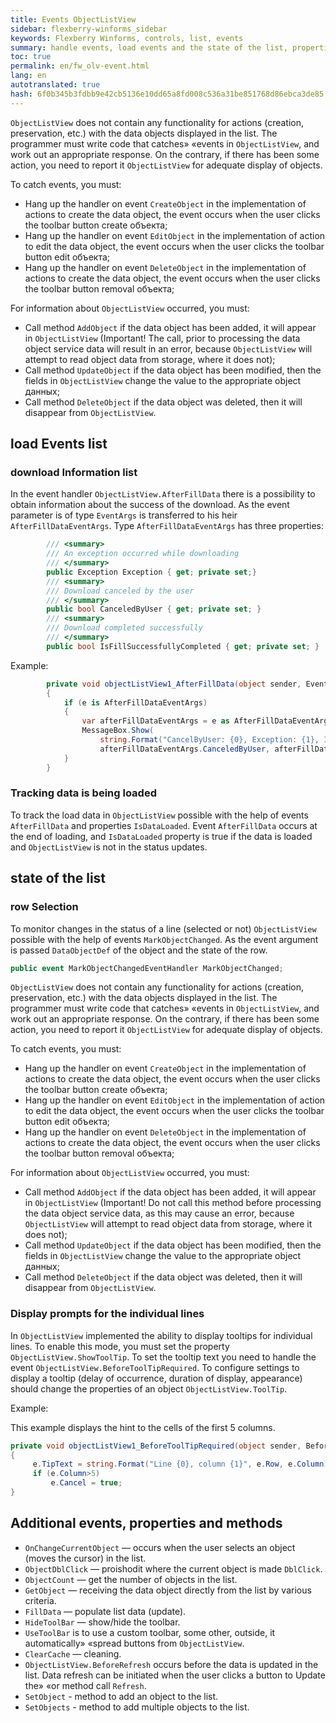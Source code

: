 ```yaml
--- 
title: Events ОbjectListView 
sidebar: flexberry-winforms_sidebar 
keywords: Flexberry Winforms, controls, list, events 
summary: handle events, load events and the state of the list, properties, methods, 
toc: true 
permalink: en/fw_olv-event.html 
lang: en 
autotranslated: true 
hash: 6f0b345b3fdbb9e42cb5136e10dd65a8fd008c536a31be851768d86ebca3de85 
--- 
```


`ObjectListView` does not contain any functionality for actions (creation, preservation, etc.) with the data objects displayed in the list. The programmer must write code that catches» «events in `ObjectListView`, and work out an appropriate response. On the contrary, if there has been some action, you need to report it `ObjectListView` for adequate display of objects. 

To catch events, you must: 
* Hang up the handler on event `CreateObject` in the implementation of actions to create the data object, the event occurs when the user clicks the toolbar button create объекта; 
* Hang up the handler on event `EditObject` in the implementation of action to edit the data object, the event occurs when the user clicks the toolbar button edit объекта; 
* Hang up the handler on event `DeleteObject` in the implementation of actions to create the data object, the event occurs when the user clicks the toolbar button removal объекта; 

For information about `ObjectListView` occurred, you must: 

* Call method `AddObject` if the data object has been added, it will appear in `ObjectListView` (Important! The call, prior to processing the data object service data will result in an error, because `ObjectListView` will attempt to read object data from storage, where it does not); 
* Call method `UpdateObject` if the data object has been modified, then the fields in `ObjectListView` change the value to the appropriate object данных; 
* Call method `DeleteObject` if the data object was deleted, then it will disappear from `ObjectListView`. 

## load Events list 

### download Information list 

In the event handler `ОbjectListView.AfterFillData` there is a possibility to obtain information about the success of the download. As the event parameter is of type `EventArgs` is transferred to his heir `AfterFillDataEventArgs`. 
Type `AfterFillDataEventArgs` has three properties: 

```csharp
        /// <summary> 
        /// An exception occurred while downloading 
        /// </summary> 
        public Exception Exception { get; private set;}
        /// <summary> 
        /// Download canceled by the user 
        /// </summary> 
        public bool CanceledByUser { get; private set; }
        /// <summary> 
        /// Download completed successfully 
        /// </summary> 
        public bool IsFillSuccessfullyCompleted { get; private set; }
``` 

Example: 

```csharp
        private void objectListView1_AfterFillData(object sender, EventArgs e)
        {
            if (e is AfterFillDataEventArgs)
            {
                var afterFillDataEventArgs = e as AfterFillDataEventArgs;
                MessageBox.Show(
                    string.Format("CancelByUser: {0}, Exception: {1}, IsFillSuccessfullyCompleted: {2} ",
                    afterFillDataEventArgs.CanceledByUser, afterFillDataEventArgs.Exception, afterFillDataEventArgs.IsFillSuccessfullyCompleted));
            }
        }
``` 

### Tracking data is being loaded 

To track the load data in `ObjectListView` possible with the help of events `AfterFillData` and properties `IsDataLoaded`. Event `AfterFillData` occurs at the end of loading, and `IsDataLoaded` property is true if the data is loaded and `ObjectListView` is not in the status updates. 

## state of the list 

### row Selection 

To monitor changes in the status of a line (selected or not) `ObjectListView` possible with the help of events `MarkObjectChanged`. As the event argument is passed `DataObjectDef` of the object and the state of the row. 

```csharp
public event MarkObjectChangedEventHandler MarkObjectChanged;
``` 

`ObjectListView` does not contain any functionality for actions (creation, preservation, etc.) with the data objects displayed in the list. The programmer must write code that catches» «events in `ObjectListView`, and work out an appropriate response. On the contrary, if there has been some action, you need to report it `ObjectListView` for adequate display of objects. 

To catch events, you must: 
* Hang up the handler on event `CreateObject` in the implementation of actions to create the data object, the event occurs when the user clicks the toolbar button create объекта; 
* Hang up the handler on event `EditObject` in the implementation of action to edit the data object, the event occurs when the user clicks the toolbar button edit объекта; 
* Hang up the handler on event `DeleteObject` in the implementation of actions to create the data object, the event occurs when the user clicks the toolbar button removal объекта; 

For information about `ObjectListView` occurred, you must: 

* Call method `AddObject` if the data object has been added, it will appear in `ObjectListView` (Important! Do not call this method before processing the data object service data, as this may cause an error, because `ObjectListView` will attempt to read object data from storage, where it does not); 
* Call method `UpdateObject` if the data object has been modified, then the fields in `ObjectListView` change the value to the appropriate object данных; 
* Call method `DeleteObject` if the data object was deleted, then it will disappear from `ObjectListView`. 

### Display prompts for the individual lines 

In `ObjectListView` implemented the ability to display tooltips for individual lines. 
To enable this mode, you must set the property `ObjectListView.ShowToolTip`. 
To set the tooltip text you need to handle the event `ObjectListView.BeforeToolTipRequired`. To configure settings to display a tooltip (delay of occurrence, duration of display, appearance) should change the properties of an object `ObjectListView.ToolTip`. 

Example: 

This example displays the hint to the cells of the first 5 columns.

```csharp
private void objectListView1_BeforeToolTipRequired(object sender, BeforeToolTipRequiredEventArgs e)
{
     e.TipText = string.Format("Line {0}, column {1}", e.Row, e.Column);
     if (e.Column>5)
         e.Cancel = true;
}
``` 

## Additional events, properties and methods 

* `OnChangeCurrentObject` — occurs when the user selects an object (moves the cursor) in the list. 
* `ObjectDblClick` — proishodit where the current object is made `DblClick`. 
* `ObjectCount` — get the number of objects in the list. 
* `GetObject` — receiving the data object directly from the list by various criteria. 
* `FillData` — populate list data (update). 
* `HideToolBar` — show/hide the toolbar. 
* `UseToolBar` is to use a custom toolbar, some other, outside, it automatically» «spread buttons from `ObjectListView`. 
* `ClearCache` — cleaning. 
* `ObjectListView.BeforeRefresh` occurs before the data is updated in the list. Data refresh can be initiated when the user clicks a button to Update the» «or method call `Refresh`. 
* `SetObject` - method to add an object to the list. 
* `SetObjects` - method to add multiple objects to the list. 



